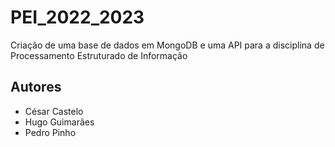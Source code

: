 # PEI_2022_2023
Criação de uma base de dados em MongoDB e uma API para a disciplina de Processamento Estruturado de Informação

## Autores
* César Castelo
* Hugo Guimarães
* Pedro Pinho
